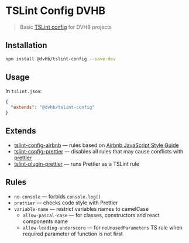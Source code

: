 # TSLint Config DVHB

> Basic [TSLint config](https://palantir.github.io/tslint/usage/configuration/) for DVHB projects

## Installation

```sh
npm install @dvhb/tslint-config --save-dev
```
## Usage

In `tslint.json`:

```json
{
  "extends": "@dvhb/tslint-config"
}
```
## Extends

* [tslint-config-airbnb](https://github.com/progre/tslint-config-airbnb) — rules based on [Airbnb JavaScript Style Guide](https://github.com/airbnb/javascript)
* [tslint-config-prettier](https://github.com/prettier/tslint-config-prettier) — disables all rules that may cause conflicts with [prettier](https://prettier.io/)
* [tslint-plugin-prettier](https://github.com/prettier/tslint-plugin-prettier) — runs Prettier as a TSLint rule

## Rules
* `no-console` — forbids `console.log()`
* `prettier` — checks code style with Prettier
* `variable-name` — restrict variables names to camelCase
  - `allow-pascal-case` — for classes, constructors and react components name
  - `allow-leading-underscore` — for `noUnusedParameters` TS rule when required parameter of function is not first
